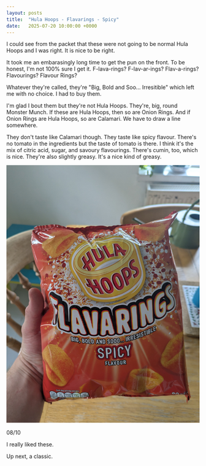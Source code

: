 ```yaml
---
layout: posts
title:  "Hula Hoops - Flavarings - Spicy"
date:   2025-07-20 10:00:00 +0000
---
```


I could see from the packet that these were not going to be normal Hula Hoops and I was right. It is nice to be right.

<!--excerpt-->

It took me an embarasingly long time to get the pun on the front. To be honest, I'm not 100% sure I get it. F-lava-rings? F-lav-ar-ings? Flav-a-rings? Flavourings? Flavour Rings?

Whatever they're called, they're "Big, Bold and Soo... Irresitible" which left me with no choice. I had to buy them.

I'm glad I bout them but they're not Hula Hoops. They're, big, round Monster Munch. If these are Hula Hoops, then so are Onion Rings. And if Onion Rings are Hula Hoops, so are Calamari. We have to draw a line somewhere.

They don't taste like Calamari though. They taste like spicy flavour. There's no tomato in the ingredients but the taste of tomato is there. I think it's the mix of citric acid, sugar, and savoury flavourings. There's cumin, too, which is nice. They're also slightly greasy. It's a nice kind of greasy.


<img style="max-height:50vh" src="/assets/images/hhfs.jpg" alt="Hula Hoops - Flavarings - Spicy"/>

08/10 

I really liked these.

Up next, a classic. 

